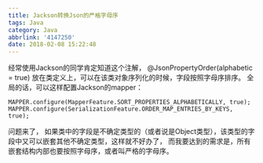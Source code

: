 ```yaml
---
title: Jackson转换Json的严格字母序
tags: Java
category: Java
abbrlink: '4147250'
date: 2018-02-08 15:22:48
---
```

经常使用Jackson的同学肯定知道这个注解，
@JsonPropertyOrder(alphabetic = true)
放在类定义上，可以在该类对象序列化的时候，字段按照字母序排序。
全局的话，可以这样配置Jackson的mapper：
```
MAPPER.configure(MapperFeature.SORT_PROPERTIES_ALPHABETICALLY, true);
MAPPER.configure(SerializationFeature.ORDER_MAP_ENTRIES_BY_KEYS, true);
```

问题来了，
如果类中的字段是不确定类型的（或者说是Object类型），该类型的字段中又可以嵌套其他不确定类型，这样就不好办了，
而我要达到的需求是，所有嵌套结构内部也要按照字母序，或者叫严格的字母序。

